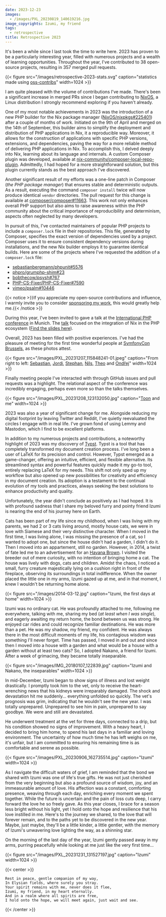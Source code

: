 ```yaml
---
date: 2023-12-23
images:
  - /images/PXL_20230819_140619216.jpg
image_copyrights: Izumi, my friend
tags:
  - retrospective
title: Retrospective 2023
---
```


It's been a while since I last took the time to write here. 2023 has proven to be a particularly interesting year,
filled with numerous projects and a wealth of learning opportunities. Throughout the year, I've contributed to 38
open-source projects, resulting in 357 merged pull requests.

{{< figure src="/images/retrospective-2023-stats.svg" caption="statistics made using [oss-contribs](https://github.com/staabm/oss-contribs)" width=1024 >}}

I am quite pleased with the volume of contributions I've made. There's been a significant increase in merged PRs since I
began contributing to [NixOS](https://nixos.org), a Linux distribution I strongly recommend exploring if you haven't
already.

One of my most notable achievements in 2023 was the introduction of a new PHP builder for the Nix package manager
([NixOS/nixpkgs#225401](https://github.com/NixOS/nixpkgs/pull/225401)) after a couple of months of work. Initiated on
the 9th of April and merged on the 14th of September, this builder aims to simplify the deployment and distribution of
PHP applications in Nix, it a reproducible way. Moreover, it allows for the construction of applications with specific
PHP versions, extensions, and dependencies, paving the way for a more reliable method of delivering PHP applications in
Nix. To accomplish this, I delved deeply into Nix, learning about its language and internals. A custom Composer plugin
was developed, available at
[nix-community/composer-local-repo-plugin](https://github.com/nix-community/composer-local-repo-plugin). Admittedly, I
had hoped for a more straightforward solution, but this plugin currently stands as the best approach I've discovered.

Another significant result of my efforts was a one-line patch in Composer (_the PHP package manager_) that ensures
stable and deterministic outputs. As a result, executing the command `composer install` twice will now produce identical
`vendor` directories. The pull request for this change is available at
[composer/composer#11663](https://github.com/composer/composer/pull/11663). This work not only enhances overall PHP
support but also aims to raise awareness within the PHP community about the critical importance of reproducibility and
determinism, aspects often neglected by many developers.

In pursuit of this, I've contacted maintainers of popular PHP projects to include a `composer.lock` file in their
repositories. This file, generated by Composer, specifies the exact version of dependencies used by a project. Composer
uses it to ensure consistent dependency versions during installations, and the new Nix builder employs it to guarantee
identical builds. Here are some of the projects where I've requested the addition of a `composer.lock` file:

- [sebastianbergmann/phpunit#5576](https://github.com/sebastianbergmann/phpunit/pull/5576)
- [phpro/grumphp-shim#23](https://github.com/phpro/grumphp-shim/issues/23)
- [bobthecow/psysh#767](https://github.com/bobthecow/psysh/issues/767)
- [PHP-CS-Fixer/PHP-CS-Fixer#7590](https://github.com/PHP-CS-Fixer/PHP-CS-Fixer/issues/7590)
- [vimeo/psalm#10446](https://github.com/vimeo/psalm/issues/10446)

{{< notice >}}If you appreciate my open-source contributions and influence, I warmly invite you to consider
[sponsoring my work](https://not-a-number.io/sponsor), this would greatly help me.{{< /notice >}}

During this year, I've been invited to gave a talk at the [International PHP conference](https://phpconference.com/) in
Munich. The [talk](https://phpconference.com/web-development/leveraging-nix-php-ecosystem/) focused on the integration
of Nix in the PHP ecosystem
([Find the slides here](https://github.com/drupol/ipc2023/releases/download/v23-79efbb4c24ab0d42c73906d16233a79d9659c5ca/23--ipc2023--79efbb4c24ab0d42c73906d16233a79d9659c5ca.pdf)).

Overall, 2023 has been filled with positive experiences. I've had the pleasure of meeting for the first time wonderful
people at [SymfonyCon Brussels](https://live.symfony.com/2023-brussels-con/), as these photos attest.

{{< figure src="/images/PXL_20231207_115848241-01.jpeg" caption="From right to left: [Sebastian](https://github.com/sebastianbergmann), [Jordi](https://github.com/seldaek), [Stephan](https://github.com/glaubinix), [Nils](https://github.com/naderman), [Theo](https://github.com/theofidry) and [Ondřej](https://github.com/ondrejmirtes)" width=1024 >}}

Finally meeting people I've interacted with through GitHub issues and pull requests was a highlight. The relational
aspect of the conference was incredibly engaging, perhaps even more so than the talks themselves.

{{< figure src="/images/PXL_20231208_123132050.jpg" caption="[Toon](https://github.com/veewee) and me" width=1024 >}}

2023 was also a year of significant change for me. Alongside reducing my digital footprint by leaving Twitter and
Reddit, I've quietly reevaluated the circles I engage with in real life. I've grown fond of using Lemmy and Mastodon,
which I find to be excellent platforms.

In addition to my numerous projects and contributions, a noteworthy highlight of 2023 was my discovery of
[Typst](https://typst.app/). Typst is a tool that has completely transformed my document creation process. I've long
been a user of LaTeX for its precision and control. However, Typst emerged as a game-changer, offering an intuitive,
efficient, and flexible alternative. Its streamlined syntax and powerful features quickly made it my go-to tool,
entirely replacing LaTeX for my needs. This shift not only sped up my workflow but also opened up new possibilities for
creativity and efficiency in my document creation. Its adoption is a testament to the continual evolution of my tools
and practices, always seeking the best solutions to enhance productivity and quality.

Unfortunately, the year didn't conclude as positively as I had hoped. It is with profound sadness that I share my
beloved furry and pointy friend Izumi is nearing the end of his journey here on Earth.

Cats has been part of my life since my childhood, when I was living with my parents, we had 2 or 3 cats living around,
mostly house cats, we were in love with Siamese and their very distinctive character. When I moved in the first time, I
was living alone, I was missing the presence of a cat, so I wanted to adopt one, but since the house didn't had a
garden, I didn't do it. Then I moved into an appartement, still no garden. However, in 2014, a twist of fate led me to
an advertisement for an [Havana Brown](https://en.wikipedia.org/wiki/Havana_Brown). I visited the breeder out of mere
curiosity, with no intention of bringing home a cat. The house was lively with dogs, cats and children. Amidst the
chaos, I noticed a small, furry creature majestically lying on a cushion right in front of the fireplace, observing its
surroundings in total indifference. When the owner placed the little one in my arms, Izumi gazed up at me, and in that
moment, I knew I wouldn't be returning home alone.

{{< figure src="/images/2014-03-12.jpg" caption="Izumi, the first days at home" width=1024 >}}

Izumi was no ordinary cat. He was profoundly attached to me, following me everywhere, talking with me, sharing my bed
(_at least when I was single_), and eagerly awaiting my return home, the bond between us was strong. He enjoyed car
rides and could recognize familiar destinations. He was more than a pet. He was my shadow, my friend, my confident. He
was always there in the most difficult moments of my life, his contagious wisdom was something I'll never forget. Time
has passed, I moved in and out and since then I moved into a house with a garden and what would be a house with a garden
without at least two cats? So, I adopted Nakano, a friend for Izumi. After a week of grimacing, they became totally
inseparable.

{{< figure src="/images/IMG_20180107_122839.jpg" caption="Izumi and Nakano, the inseparables" width=1024 >}}

In mid-December, Izumi began to show signs of illness and lost weight drastically. I promptly took him to the vet, only
to receive the heart-wrenching news that his kidneys were irreparably damaged. The shock and devastation hit me
suddenly... everything unfolded so quickly. The vet's prognosis was grim, indicating that he wouldn't see the new year.
I was totally unprepared. Unprepared to see him in pain, unprepared to say goodbye. We were and still are devastated.

He underwent treatment at the vet for three days, connected to a drip, but his condition showed no signs of improvement.
With a heavy heart, I decided to bring him home, to spend his last days in a familiar and loving environment. The
uncertainty of how much time he has left weighs on me, it's unfair, but I am committed to ensuring his remaining time is
as comfortable and serene as possible.

{{< figure src="/images/PXL_20230906_162735514.jpg" caption="Izumi" width=1024 >}}

As I navigate the difficult waters of grief, I am reminded that the bond we shared with Izumi was one of life's true
gifts. He was not just cherished from the very beginning but also a profound source of wisdom, joy, and an immeasurable
amount of love. His affection was a constant, comforting presence, weaving through each day, enriching every moment we
spent together. While the future is uncertain and the pain of loss cuts deep, I carry forward the love he so freely
gave. As this year closes, I brace for a season less bright without his light, yet I hold onto the hope and resilience
that his love instilled in me. Here's to the journey we shared, to the love that will forever remain, and to the paths
yet to be discovered in the new year. Maybe, just maybe, they'll be a little kinder, a little gentler, with the memory
of Izumi's unwavering love lighting the way, as a shinning star.

On the morning of the last day of the year, Izumi gently passed away in my arms, purring peacefully while looking at me
just like the very first time...

{{< figure src="/images/PXL_20231231_131527197.jpg" caption="Izumi" width=1024 >}}

{{< center >}}

```
Rest in peace, gentle companion of my way,
In Elysian fields, where surely you stray.
Your spirit remains with me, never does it flee,
Izumi, my friend, in my heart eternally.
And in a realm where all spirits are free,
I hold onto the hope, we will meet again, just wait and see.
```

{{< /center >}}
